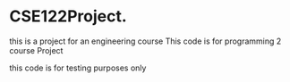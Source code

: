 # CSE122Project.
this is a project for an engineering course
This code is for programming 2 course
Project

this code is for testing purposes only
